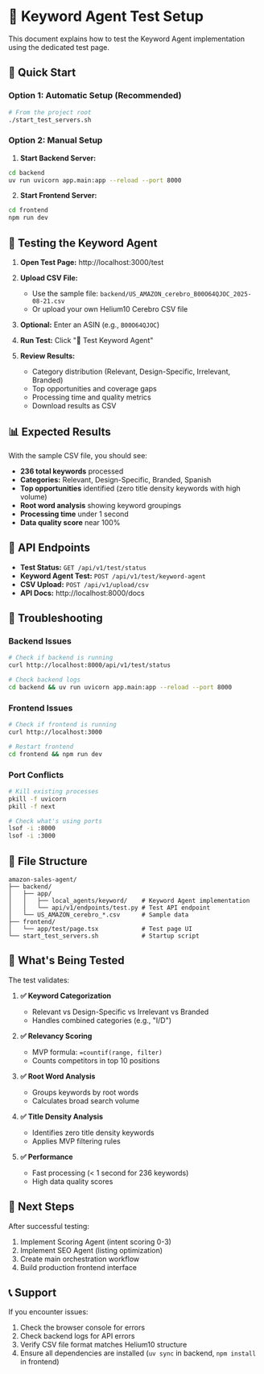 # 🧪 Keyword Agent Test Setup

This document explains how to test the Keyword Agent implementation using the dedicated test page.

## 🚀 Quick Start

### Option 1: Automatic Setup (Recommended)
```bash
# From the project root
./start_test_servers.sh
```

### Option 2: Manual Setup

1. **Start Backend Server:**
```bash
cd backend
uv run uvicorn app.main:app --reload --port 8000
```

2. **Start Frontend Server:**
```bash
cd frontend
npm run dev
```

## 🧪 Testing the Keyword Agent

1. **Open Test Page:** http://localhost:3000/test

2. **Upload CSV File:** 
   - Use the sample file: `backend/US_AMAZON_cerebro_B00O64QJOC_2025-08-21.csv`
   - Or upload your own Helium10 Cerebro CSV file

3. **Optional:** Enter an ASIN (e.g., `B00O64QJOC`)

4. **Run Test:** Click "🚀 Test Keyword Agent"

5. **Review Results:**
   - Category distribution (Relevant, Design-Specific, Irrelevant, Branded)
   - Top opportunities and coverage gaps
   - Processing time and quality metrics
   - Download results as CSV

## 📊 Expected Results

With the sample CSV file, you should see:
- **236 total keywords** processed
- **Categories:** Relevant, Design-Specific, Branded, Spanish
- **Top opportunities** identified (zero title density keywords with high volume)
- **Root word analysis** showing keyword groupings
- **Processing time** under 1 second
- **Data quality score** near 100%

## 🔧 API Endpoints

- **Test Status:** `GET /api/v1/test/status`
- **Keyword Agent Test:** `POST /api/v1/test/keyword-agent`
- **CSV Upload:** `POST /api/v1/upload/csv`
- **API Docs:** http://localhost:8000/docs

## 🐛 Troubleshooting

### Backend Issues
```bash
# Check if backend is running
curl http://localhost:8000/api/v1/test/status

# Check backend logs
cd backend && uv run uvicorn app.main:app --reload --port 8000
```

### Frontend Issues
```bash
# Check if frontend is running
curl http://localhost:3000

# Restart frontend
cd frontend && npm run dev
```

### Port Conflicts
```bash
# Kill existing processes
pkill -f uvicorn
pkill -f next

# Check what's using ports
lsof -i :8000
lsof -i :3000
```

## 📁 File Structure

```
amazon-sales-agent/
├── backend/
│   ├── app/
│   │   ├── local_agents/keyword/    # Keyword Agent implementation
│   │   └── api/v1/endpoints/test.py # Test API endpoint
│   └── US_AMAZON_cerebro_*.csv      # Sample data
├── frontend/
│   └── app/test/page.tsx            # Test page UI
└── start_test_servers.sh            # Startup script
```

## 🎯 What's Being Tested

The test validates:

1. **✅ Keyword Categorization**
   - Relevant vs Design-Specific vs Irrelevant vs Branded
   - Handles combined categories (e.g., "I/D")

2. **✅ Relevancy Scoring**
   - MVP formula: `=countif(range, filter)`
   - Counts competitors in top 10 positions

3. **✅ Root Word Analysis**
   - Groups keywords by root words
   - Calculates broad search volume

4. **✅ Title Density Analysis**
   - Identifies zero title density keywords
   - Applies MVP filtering rules

5. **✅ Performance**
   - Fast processing (< 1 second for 236 keywords)
   - High data quality scores

## 🔄 Next Steps

After successful testing:
1. Implement Scoring Agent (intent scoring 0-3)
2. Implement SEO Agent (listing optimization)
3. Create main orchestration workflow
4. Build production frontend interface

## 📞 Support

If you encounter issues:
1. Check the browser console for errors
2. Check backend logs for API errors
3. Verify CSV file format matches Helium10 structure
4. Ensure all dependencies are installed (`uv sync` in backend, `npm install` in frontend) 